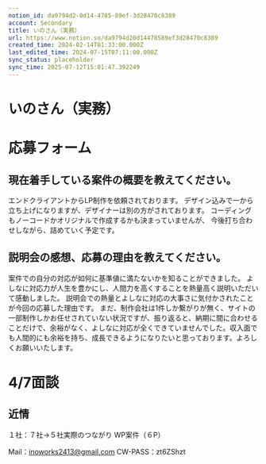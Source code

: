 ```yaml
---
notion_id: da9794d2-0d14-4785-89ef-3d28470c8389
account: Secondary
title: いのさん（実務）
url: https://www.notion.so/da9794d20d14478589ef3d28470c8389
created_time: 2024-02-14T01:33:00.000Z
last_edited_time: 2024-07-15T07:11:00.000Z
sync_status: placeholder
sync_time: 2025-07-12T15:01:47.392249
---
```

# いのさん（実務）

# 応募フォーム
  ## 現在着手している案件の概要を教えてください。
  エンドクライアントからLP制作を依頼されております。
デザイン込みで一から立ち上げになりますが、デザイナーは別の方がされております。
コーディングもノーコードかオリジナルで作成するかも決まっていませんが、
今後打ち合わせしながら、詰めていく予定です。
  ## 説明会の感想、応募の理由を教えてください。
  案件での自分の対応が如何に基準値に満たないかを知ることができました。
よしなに対応力が人生を豊かにし、人間力を高くすることを熱量高く説明いただいて感動しました。
説明会での熱量とよしなに対応の大事さに気付かされたことが今回の応募した理由です。
まだ、制作会社は1件しか繋がりが無く、サイトの一部制作しかお任せされていない状況ですが、振り返ると、納期に間に合わせることだけで、余裕がなく、よしなに対応が全くできていませんでした。収入面でも人間的にも余裕を持ち、成長できるようになりたいと思っております。よろしくお願いいたします。
# 4/7面談
  ## 近情
  １社：７社→５社実際のつながり
  WP案件（６P）
  
Mail：inoworks2413@gmail.com
CW-PASS：zt6ZShzt